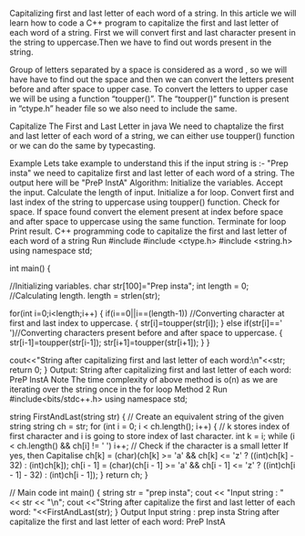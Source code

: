 Capitalizing first and last letter of each word of a string.
In this article we will learn how to code a C++ program to capitalize the first and last letter of each word of a string. First we  will convert first and last character present in the string to uppercase.Then we have to find out words present in the string.

Group of letters separated by a space is considered as a word , so we will have have to find out the space and then we can convert the letters present before and after space to upper case. To convert the letters to upper case we will be using a function “toupper()”. The “toupper()” function is present in “ctype.h” header file so we also need to include the same.

Capitalize The First and Last Letter in java
We need to chaptalize the first and last letter of each word of a string, we can either use toupper() function or we can do the same by typecasting.

Example
Lets take example to understand this if the input string is :- "Prep insta" we need to capitalize first and last letter of each word of a string. The output here will be "PreP InstA"
Algorithm:
Initialize the variables.
Accept the input.
Calculate the length of input.
Initialize a for loop. 
Convert first and last index of the string to uppercase using toupper() function.
Check for space.
If space found convert the element present at index before space and after space to uppercase using the same function.
Terminate for loop
Print result.
C++ programming code to capitalize the first and last letter of each word of a string
Run
#include <iostream>
#include <ctype.h>
#include <string.h>
using namespace std;

int main()
{

//Initializing variables.
char str[100]="Prep insta";
int length = 0;
//Calculating length.
length = strlen(str);

for(int i=0;i<length;i++)
{
if(i==0||i==(length-1)) //Converting character at first and last index to uppercase.
{
str[i]=toupper(str[i]);
}
else if(str[i]==' ')//Converting characters present before and after space to uppercase.
{
str[i-1]=toupper(str[i-1]);
str[i+1]=toupper(str[i+1]);
}
}

cout<<"String after capitalizing first and last letter of each word:\n"<<str;
return 0;
}
Output:
String after capitalizing first and last letter of each word: 
PreP InstA
Note
The time complexity of above method is o(n) as we are iterating over the string once in the for loop
Method 2
Run
#include<bits/stdc++.h>
using namespace std;

string FirstAndLast(string str)
{
    // Create an equivalent string of the given string
    string ch = str;
    for (int i = 0; i < ch.length(); i++)
    {
        // k stores index of first character and i is going to store index of last character.
        int k = i;
        while (i < ch.length() && ch[i] != ' ')            i++;        // Check if the character is a small letter If yes, then Capitalise        ch[k] = (char)(ch[k] >= 'a' && ch[k] <= 'z'                        ? ((int)ch[k] - 32)                        : (int)ch[k]);        ch[i - 1] = (char)(ch[i - 1] >= 'a' && ch[i - 1] <= 'z'
                            ? ((int)ch[i - 1] - 32)
                            : (int)ch[i - 1]);
    }
    return ch;
}

// Main code
int main()
{
    string str = "prep insta";
    cout << "Input string : " << str << "\n";
    cout <<"String after capitalize the first and last letter of each word: "<<FirstAndLast(str);
}
Output
Input string : prep insta
String after capitalize the first and last letter of each word: PreP InstA
